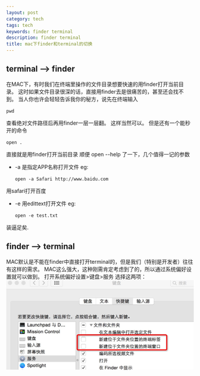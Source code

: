 ```yaml
---
layout: post
category: tech
tags: tech
keywords: finder terminal
description: finder terminal
title: mac下finder和terminal的切换
---
```


## terminal --> finder

在MAC下，有时我们在终端里操作的文件目录想要快速的用finder打开当前目录。
这时如果文件目录很深的话，直接用finder去是很痛苦的，甚至还会找不到。
当人你也许会轻轻告诉我你的秘方，说先在终端输入
```
pwd
```

查看绝对文件路径后再用finder一层一层翻。
这样当然可以。
但是还有一个能秒开的命令
```
open .
```

直接就是用finder打开当前目录
顺便 open --help 了一下，几个值得一记的参数

* -a 是指定APP名称打开文件
	eg:
	```
	open -a Safari http://www.baidu.com
	```

用safari打开百度

* -e 用edittext打开文件
	eg:
	```
	open -e test.txt
	```

装逼足矣.

## finder --> terminal

MAC默认是不能在finder中直接打开terminal的，但是我们（特别是开发者）往往有这样的需求。
MAC这么强大，这种刚需肯定考虑到了的，所以通过系统偏好设置就可以做到。
打开系统偏好设置>键盘>服务
选择这两项：
![img](/images/mac_setting.png)



